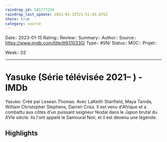 ```yaml
---
raindrop_id: 501777234
raindrop_last_update: 2023-01-15T21:51:43.675Z
share: true
category: source
---
```


Date:: 2023-01-15
Rating::
Review:: 
Summary:: 
Author::
Source:: https://www.imdb.com/title/tt9310330/
Type:: #SN/
Status:: 
MOC::
Projet:: 

Week:: 02

***
# Yasuke (Série télévisée 2021– ) - IMDb

Yasuke: Créé par Lesean Thomas. Avec LaKeith Stanfield, Maya Tanida, William Christopher Stephens, Darren Criss. Il est venu d'Afrique et a combattu aux côtés d'un puissant seigneur féodal dans le Japon brutal du XVIe siècle. Ils l'ont appelé le Samouraï Noir, et il est devenu une légende.

## Highlights

